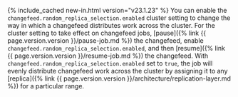 {% include_cached new-in.html version="v23.1.23" %} You can enable the `changefeed.random_replica_selection.enabled` cluster setting to change the way in which a changefeed distributes work across the cluster. For the cluster setting to take effect on changefeed jobs, [pause]({% link {{ page.version.version }}/pause-job.md %}) the changefeed, enable `changefeed.random_replica_selection.enabled`, and then [resume]({% link {{ page.version.version }}/resume-job.md %}) the changefeed. With `changefeed.random_replica_selection.enabled` set to `true`, the job will evenly distribute changefeed work across the cluster by assigning it to any [replica]({% link {{ page.version.version }}/architecture/replication-layer.md %}) for a particular range.
